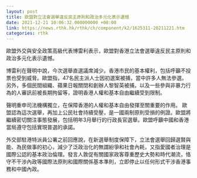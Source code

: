 ```yaml
---
layout: post
title: 歐盟對立法會選舉違反民主原則和政治多元化表示遺憾
date: 2021-12-21 10:06:32.000000000 +08:00
link: https://news.rthk.hk/rthk/ch/component/k2/1625311-20211221.htm
categories: rthk
---
```


歐盟外交與安全政策高級代表博雷利表示，歐盟對香港立法會選舉違反民主原則和政治多元化表示遺憾。

博雷利在聲明中說，今次選舉直選議席減少。香港市民的基本權利，包括呼籲不投票也受到威脅。歐盟指，47名民主派人士因初選案被捕，當中許多人無法參選。另外，多個民間組織、蘋果日報關閉和創辦人黎智英被捕，以及一些參與非暴力行為的人審訊前被長期拘留等，證明香港人權和基本自由繼續受到限制。

聲明重申司法機構獨立，在保障香港的人權和基本自由發揮至關重要的作用。 歐盟認為這次選舉，再加上公民社會持續受壓，是一國兩制原則受損的例證。歐盟將繼續密切關注事態發展，包括明年3月舉行的行政長官選舉。歐盟呼籲中國和香港當局遵守包括實現普選的承諾。

外交部駐港特派員公署之前回應說，在新選舉制度保障下，立法會選舉回歸選賢與能、為民做事的初心，減少了泛政治化的無謂紛爭和社會內耗，又指愛國者治理是國際公認的基本政治倫理。發言人敦促有關國家政客尊重歷史大勢和時代潮流，恪守不干涉內政等國際法原則和國際關係基本準則，立即停止以任何形式干涉香港事務和中國內政。
